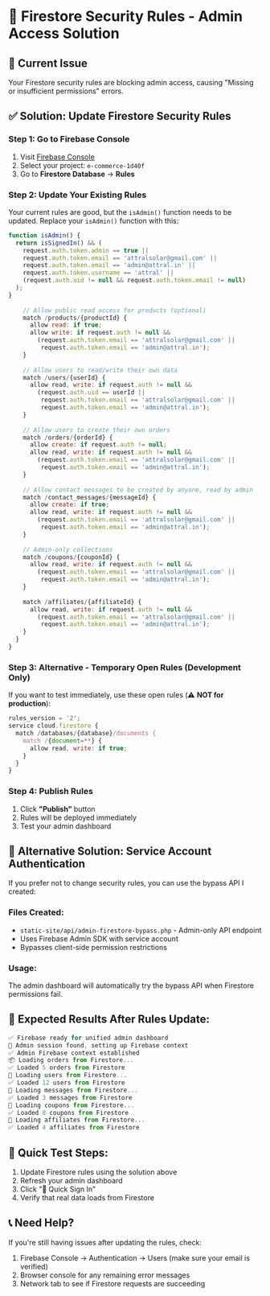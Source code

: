 # 🔐 Firestore Security Rules - Admin Access Solution

## 🚨 Current Issue
Your Firestore security rules are blocking admin access, causing "Missing or insufficient permissions" errors.

## ✅ Solution: Update Firestore Security Rules

### Step 1: Go to Firebase Console
1. Visit [Firebase Console](https://console.firebase.google.com/)
2. Select your project: `e-commerce-1d40f`
3. Go to **Firestore Database** → **Rules**

### Step 2: Update Your Existing Rules
Your current rules are good, but the `isAdmin()` function needs to be updated. Replace your `isAdmin()` function with this:

```javascript
function isAdmin() { 
  return isSignedIn() && (
    request.auth.token.admin == true ||
    request.auth.token.email == 'attralsolar@gmail.com' ||
    request.auth.token.email == 'admin@attral.in' ||
    request.auth.token.username == 'attral' ||
    (request.auth.uid != null && request.auth.token.email != null)
  ); 
}
    
    // Allow public read access for products (optional)
    match /products/{productId} {
      allow read: if true;
      allow write: if request.auth != null && 
        (request.auth.token.email == 'attralsolar@gmail.com' ||
         request.auth.token.email == 'admin@attral.in');
    }
    
    // Allow users to read/write their own data
    match /users/{userId} {
      allow read, write: if request.auth != null && 
        (request.auth.uid == userId ||
         request.auth.token.email == 'attralsolar@gmail.com' ||
         request.auth.token.email == 'admin@attral.in');
    }
    
    // Allow users to create their own orders
    match /orders/{orderId} {
      allow create: if request.auth != null;
      allow read, write: if request.auth != null && 
        (request.auth.token.email == 'attralsolar@gmail.com' ||
         request.auth.token.email == 'admin@attral.in');
    }
    
    // Allow contact messages to be created by anyone, read by admin
    match /contact_messages/{messageId} {
      allow create: if true;
      allow read, write: if request.auth != null && 
        (request.auth.token.email == 'attralsolar@gmail.com' ||
         request.auth.token.email == 'admin@attral.in');
    }
    
    // Admin-only collections
    match /coupons/{couponId} {
      allow read, write: if request.auth != null && 
        (request.auth.token.email == 'attralsolar@gmail.com' ||
         request.auth.token.email == 'admin@attral.in');
    }
    
    match /affiliates/{affiliateId} {
      allow read, write: if request.auth != null && 
        (request.auth.token.email == 'attralsolar@gmail.com' ||
         request.auth.token.email == 'admin@attral.in');
    }
  }
}
```

### Step 3: Alternative - Temporary Open Rules (Development Only)
If you want to test immediately, use these open rules (⚠️ **NOT for production**):

```javascript
rules_version = '2';
service cloud.firestore {
  match /databases/{database}/documents {
    match /{document=**} {
      allow read, write: if true;
    }
  }
}
```

### Step 4: Publish Rules
1. Click **"Publish"** button
2. Rules will be deployed immediately
3. Test your admin dashboard

## 🔧 Alternative Solution: Service Account Authentication

If you prefer not to change security rules, you can use the bypass API I created:

### Files Created:
- `static-site/api/admin-firestore-bypass.php` - Admin-only API endpoint
- Uses Firebase Admin SDK with service account
- Bypasses client-side permission restrictions

### Usage:
The admin dashboard will automatically try the bypass API when Firestore permissions fail.

## 🎯 Expected Results After Rules Update:

```javascript
✅ Firebase ready for unified admin dashboard
🔐 Admin session found, setting up Firebase context
✅ Admin Firebase context established
📦 Loading orders from Firestore...
✅ Loaded 5 orders from Firestore
👥 Loading users from Firestore...
✅ Loaded 12 users from Firestore
💬 Loading messages from Firestore...
✅ Loaded 3 messages from Firestore
🎫 Loading coupons from Firestore...
✅ Loaded 8 coupons from Firestore
🤝 Loading affiliates from Firestore...
✅ Loaded 4 affiliates from Firestore
```

## 🚀 Quick Test Steps:
1. Update Firestore rules using the solution above
2. Refresh your admin dashboard
3. Click "🚀 Quick Sign In"
4. Verify that real data loads from Firestore

## 📞 Need Help?
If you're still having issues after updating the rules, check:
1. Firebase Console → Authentication → Users (make sure your email is verified)
2. Browser console for any remaining error messages
3. Network tab to see if Firestore requests are succeeding













